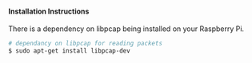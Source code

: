 #### Installation Instructions
There is a dependency on libpcap being installed on your Raspberry Pi.
``` sh
# dependancy on libpcap for reading packets
$ sudo apt-get install libpcap-dev
```